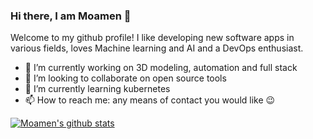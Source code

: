 ### Hi there, I am Moamen 👋

Welcome to my github profile! I like developing new software apps in various fields, loves Machine learning and AI and a DevOps enthusiast. 

- 🔭 I’m currently working on 3D modeling, automation and full stack
- 👯 I’m looking to collaborate on open source tools 
- 🌱 I’m currently learning kubernetes
- 📫 How to reach me: any means of contact you would like :wink:

[![Moamen's github stats](https://github-readme-stats.vercel.app/api?username=moamenibrahim&theme=dark&show_icons=true)](https://github.com/moamenibrahim)
